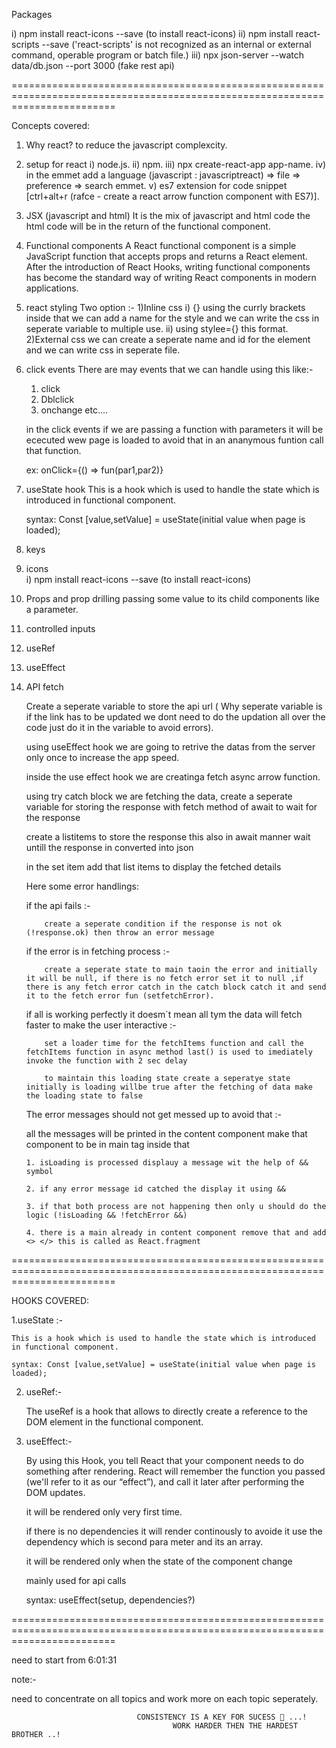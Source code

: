 Packages

i)  npm install react-icons --save (to install react-icons)
ii) npm install react-scripts --save ('react-scripts' is not recognized as an internal or external command, operable program or batch file.)
iii) npx json-server --watch data/db.json --port 3000 (fake rest api)

==============================================================================================================================

Concepts covered:

1. Why react?
    to reduce the javascript complexcity.

2. setup for react
    i)   node.js.
    ii)  npm.
    iii) npx create-react-app app-name.
    iv)  in the emmet add a language (javascript : javascriptreact) => file => preference => search emmet.
    v)   es7 extension for code snippet [ctrl+alt+r (rafce - create a react arrow function component with ES7)].

3. JSX (javascript and html)
    It is the mix of javascript and html code the html code will be in the return of the functional component.

4. Functional components
    A React functional component is a simple JavaScript function that accepts props and returns a React element. After the introduction of React Hooks, writing functional components has become the ​standard way of writing React components in modern applications.

5. react styling
    Two option :-
    1)Inline css
        i) {} using the currly brackets inside that we can add a name for the style and we can write the css in 
        seperate variable to multiple use.
        ii) using stylee={} this format.
    2)External css
        we can create a seperate name and id for the element and we can write css in seperate file.

6. click events
    There are may events that we can handle using this like:-
    1. click
    2. Dblclick
    3. onchange etc....

    in the click events if we are passing a function with parameters it will be ececuted wew page is loaded
    to avoid that in an ananymous funtion call that function.

    ex: 
        onClick={() => fun(par1,par2)}

7. useState hook
    This is a hook which is used to handle the state which is introduced in functional component.

    syntax: Const [value,setValue] = useState(initial value when page is loaded);

8. keys
9. icons    
    i)  npm install react-icons --save (to install react-icons)

10. Props and prop drilling
    passing some value to its child components like a parameter.
    
11. controlled inputs

12. useRef

13. useEffect

14. API fetch

    Create a seperate variable to store the api url ( Why seperate variable is if the link has to be updated we dont need to 
    do the updation all over the code just do it in the variable to avoid errors).

    using useEffect hook we are going to retrive the datas from the server only once to increase the app speed.

    inside the use effect hook we are creatinga fetch async arrow function.

    using try catch block we are fetching the data, create a seperate variable for storing the response with fetch method of await to wait for the response

    create a listitems to store the response this also in await manner wait untill the response in converted into json

    in the set item add that list items to display the fetched details

    Here some error handlings:

    if the api fails :-

            create a seperate condition if the response is not ok (!response.ok) then throw an error message
    
    if the error is in fetching process :-

            create a seperate state to main taoin the error and initially it will be null, if there is no fetch error set it to null ,if there is any fetch error catch in the catch block catch it and send it to the fetch error fun (setfetchError).

    if all is working perfectly it doesm`t mean all tym the data will fetch faster to make the user interactive :-

            set a loader time for the fetchItems function and call the fetchItems function in async method last() is used to imediately invoke the function with 2 sec delay 

            to maintain this loading state create a seperatye state initially is loading willbe true after the fetching of data make the loading state to false
    
    The error messages should not get messed up to avoid that :-

    all the messages will be printed in the content component make that component to be in main tag inside that 

        1. isLoading is processed displauy a message wit the help of && symbol 

        2. if any error message id catched the display it using &&

        3. if that both process are not happening then only u should do the logic (!isLoading && !fetchError &&)

        4. there is a main already in content component remove that and add <> </> this is called as React.fragment




==============================================================================================================================

HOOKS COVERED:

1.useState :-

    This is a hook which is used to handle the state which is introduced in functional component.

    syntax: Const [value,setValue] = useState(initial value when page is loaded);

2. useRef:-

    The useRef is a hook that allows to directly create a reference to the DOM element in the functional component.

3. useEffect:-

    By using this Hook, you tell React that your component needs to do something after rendering. React will remember the function you passed (we'll refer to it as our “effect”), and call it later after performing the DOM updates.

    it will be rendered only very first time.

    if there is no dependencies it will render continously to avoide it use the dependency which is second para meter and its an array.

    it will be rendered only when the state of the component change

    mainly used for api calls

    syntax: useEffect(setup, dependencies?)

==============================================================================================================================


need to start from 6:01:31

note:- 

need to concentrate on all topics and work more on each topic seperately.



                                CONSISTENCY IS A KEY FOR SUCESS 🔑 ...!
                                        WORK HARDER THEN THE HARDEST BROTHER ..!


    



